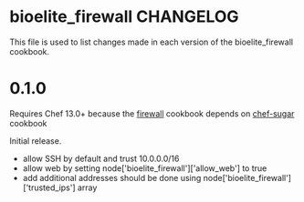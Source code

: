# bioelite_firewall CHANGELOG

This file is used to list changes made in each version of the bioelite_firewall cookbook.

# 0.1.0

Requires Chef 13.0+ because the [firewall](https://supermarket.chef.io/cookbooks/chef-sugar) cookbook depends on [chef-sugar](https://supermarket.chef.io/cookbooks/chef-sugar) cookbook

Initial release.

- allow SSH by default and trust 10.0.0.0/16
- allow web by setting node['bioelite\_firewall']['allow\_web'] to true
- add additional addresses should be done using node['bioelite\_firewall']['trusted_ips'] array
